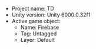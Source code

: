 <!-- UNITY CODE ASSIST INSTRUCTIONS START -->
- Project name: TD
- Unity version: Unity 6000.0.32f1
- Active game object:
  - Name: Firebase
  - Tag: Untagged
  - Layer: Default
<!-- UNITY CODE ASSIST INSTRUCTIONS END -->